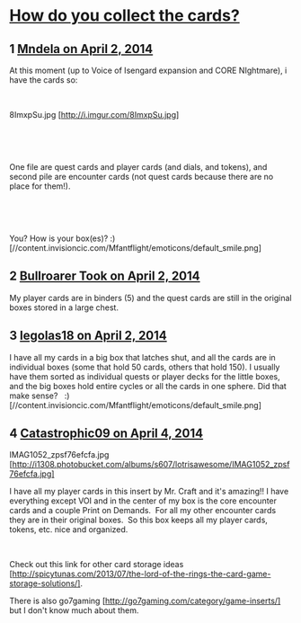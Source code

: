 # [How do you collect the cards?](https://community.fantasyflightgames.com/topic/102964-how-do-you-collect-the-cards/)

## 1 [Mndela on April 2, 2014](https://community.fantasyflightgames.com/topic/102964-how-do-you-collect-the-cards/?do=findComment&comment=1035812)

At this moment (up to Voice of Isengard expansion and CORE NIghtmare), i have the cards so:

 

8ImxpSu.jpg [http://i.imgur.com/8ImxpSu.jpg]

 

 

One file are quest cards and player cards (and dials, and tokens), and second pile are encounter cards (not quest cards because there are no place for them!).

 

 

You? How is your box(es)? :) [//content.invisioncic.com/Mfantflight/emoticons/default_smile.png]

## 2 [Bullroarer Took on April 2, 2014](https://community.fantasyflightgames.com/topic/102964-how-do-you-collect-the-cards/?do=findComment&comment=1035861)

My player cards are in binders (5) and the quest cards are still in the original boxes stored in a large chest.

## 3 [legolas18 on April 2, 2014](https://community.fantasyflightgames.com/topic/102964-how-do-you-collect-the-cards/?do=findComment&comment=1035914)

I have all my cards in a big box that latches shut, and all the cards are in individual boxes (some that hold 50 cards, others that hold 150). I usually have them sorted as individual quests or player decks for the little boxes, and the big boxes hold entire cycles or all the cards in one sphere. Did that make sense?   :) [//content.invisioncic.com/Mfantflight/emoticons/default_smile.png]

## 4 [Catastrophic09 on April 4, 2014](https://community.fantasyflightgames.com/topic/102964-how-do-you-collect-the-cards/?do=findComment&comment=1037694)

IMAG1052_zpsf76efcfa.jpg [http://i1308.photobucket.com/albums/s607/lotrisawesome/IMAG1052_zpsf76efcfa.jpg]

I have all my player cards in this insert by Mr. Craft and it's amazing!! I have everything except VOI and in the center of my box is the core encounter cards and a couple Print on Demands.  For all my other encounter cards they are in their original boxes.  So this box keeps all my player cards, tokens, etc. nice and organized.

 

Check out this link for other card storage ideas [http://spicytunas.com/2013/07/the-lord-of-the-rings-the-card-game-storage-solutions/].

There is also go7gaming [http://go7gaming.com/category/game-inserts/] but I don't know much about them.

